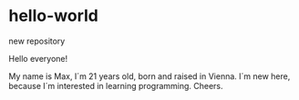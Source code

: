 # hello-world
new repository

Hello everyone!

My name is Max, I´m 21 years old, born and raised in Vienna. I´m new here, because I´m interested in learning programming.
Cheers.
